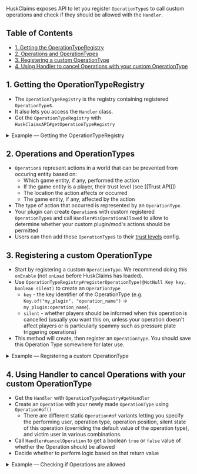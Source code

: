 HuskClaims exposes API to let you register `OperationType`s to call custom operations and check if they should be allowed with the `Handler`.

## Table of Contents
* [1. Getting the OperationTypeRegistry](#1-getting-the-operationtyperegistry)
* [2. Operations and OperationTypes](#2-operations-and-operationtypes)
* [3. Registering a custom OperationType](#3-registering-a-custom-operationtype)
* [4. Using Handler to cancel Operations with your custom OperationType](#4-using-handler-to-cancel-operations-with-your-custom-operationtype)

## 1. Getting the OperationTypeRegistry
* The `OperationTypeRegistry` is the registry containing registered `OperationType`s.
* It also lets you access the `Handler` class.
* Get the `OperationTypeRegistry` with `HuskClaimsAPI#getOperationTypeRegistry`

<details>
<summary>Example &mdash; Getting the OperationTypeRegistry</summary>

```java
void getRegistry() {
    final OperationTypeRegistry reg = huskClaims.getOperationTypeRegistry();
}
```
</details>

## 2. Operations and OperationTypes
* `Operation`s represent actions in a world that can be prevented from occuring entity based on:
  * Which game entity, if any, performed the action
  * If the game entity is a player, their trust level (see [[Trust API]])
  * The location the action affects or occurred
  * The game entity, if any, affected by the action
* The type of action that occurred is represented by an `OperationType`.
* Your plugin can create `Operation`s with custom registered `OperationType`s and call `Handler#isOperationAllowed` to allow to determine whether your custom plugin/mod's actions should be permitted 
* Users can then add these `OperationType`s to their [trust levels](Trust) config.

## 3. Registering a custom OperationType
* Start by registering a custom `OperationType`. We recommend doing this `onEnable` (not `onLoad` before HuskClaims has loaded).
* Use `OperationTypeRegistry#registerOperationType(@NotNull Key key, boolean silent)` to create an `OperationType`
  * `key` - the key identifier of the OperationType (e.g. `Key.of("my_plugin", "operation_name")` -> `my_plugin:operation_name`).
  * `silent` - whether players should be informed when this operation is cancelled (usually you want this on, unless your operation doesn't affect players or is particularly spammy such as pressure plate triggering operations)
* This method will create, then register an `OperationType`. You should save this Operation Type somewhere for later use.

<details>
<summary>Example &mdash; Registering a custom OperationType</summary>

```java
private final OperationType releaseMonOpType;

void getRegistry() {
    final OperationTypeRegistry reg = huskClaims.getOperationTypeRegistry();
    releaseMonOpType = reg.registerOperationType(Key.of("mons_mod", "release_mon"));
}
```
</details>

## 4. Using Handler to cancel Operations with your custom OperationType
* Get the `Handler` with `OperationTypeRegistry#getHandler`
* Create an `Operation` with your newly made `OperationType` using `Operation#of()`
  * There are different static `Operation#of` variants letting you specify the performing user, operation type, operation position, silent state of this operation (overriding the default value of the operation type), and victim user in various combinations.
* Call `Handler#cancelOperation` to get a boolean `true` or `false` value of whether the Operation should be allowed
* Decide whether to perform logic based on that return value

<details>
<summary>Example &mdash; Checking if Operations are allowed</summary>

```java
private final OperationType releaseMonOpType;

void onMonReleased(Player bukkitPlayer, Location releasedAt) {
  final OperationTypeRegistry reg = huskClaims.getOperationTypeRegistry();
  final boolean cancelled = reg.getHandler().cancelOperation(Operation.of(
        huskClaims.getPlayer(bukkitPlayer), // OnlineUser implements OperationUser
        releaseMonOpType,
        huskClaims.getPosition(releasedAt) // Position implements OperationPosition
    ));
    if (cancelled) {
        // Don't continue with the action
        return;
    }
    // Logic would continue if the operation wasn't cancelled...
}
```
</details>
